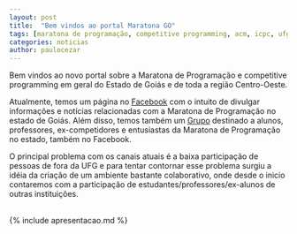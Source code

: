 ```yaml
---
layout: post
title:  "Bem vindos ao portal Maratona GO"
tags: [maratona de programação, competitive programming, acm, icpc, ufg, maratonago]
categories: noticias
author: paulocezar
---
```


Bem vindos ao novo portal sobre a Maratona de Programação e competitive
programming em geral do Estado de Goiás e de toda a região Centro-Oeste.

Atualmente, temos um página no [Facebook][fb-page] com o intuito de divulgar
informações e notícias relacionadas com a Maratona de Programação no estado
de Goiás. Além disso, temos também um [Grupo][fb-group] destinado a alunos,
professores, ex-competidores e entusiastas da Maratona de Programação no
estado, também no Facebook. 

O principal problema com os canais atuais é a baixa participação de pessoas
de fora da UFG e para tentar contornar esse problema surgiu a idéia da criação
de um ambiente bastante colaborativo, onde desde o inicio contaremos com a
participação de estudantes/professores/ex-alunos de outras instituições.

<br>
{% include apresentacao.md %}

[fb-page]:  https://www.facebook.com/maratonago/
[fb-group]: https://www.facebook.com/groups/maratonago/
